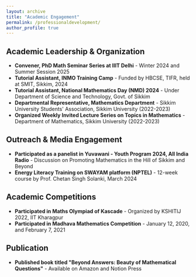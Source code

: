 ```yaml
---
layout: archive
title: "Academic Engagement"
permalink: /professionaldevelopment/
author_profile: true
---
```


## Academic Leadership & Organization

* **Convener, PhD Math Seminar Series at IIIT Delhi** - Winter 2024 and Summer Session 2025
* **Tutorial Assistant, INMO Training Camp** - Funded by HBCSE, TIFR, held at SMIT, Sikkim, 2024
* **Tutorial Assistant, National Mathematics Day (NMD) 2024** - Under Department of Science and Technology, Govt. of Sikkim
* **Departmental Representative, Mathematics Department** - Sikkim University Students' Association, Sikkim University (2022-2023)
* **Organized Weekly Invited Lecture Series on Topics in Mathematics** - Department of Mathematics, Sikkim University (2022-2023)

## Outreach & Media Engagement

* **Participated as a panelist in Yuvawani - Youth Program 2024, All India Radio** - Discussion on Promoting Mathematics in the Hill of Sikkim and Beyond
* **Energy Literacy Training on SWAYAM platform (NPTEL)** - 12-week course by Prof. Chetan Singh Solanki, March 2024

## Academic Competitions

* **Participated in Maths Olympiad of Kascade** - Organized by KSHITIJ 2022, IIT Kharagpur
* **Participated in Madhava Mathematics Competition** - January 12, 2020, and February 7, 2021

## Publication

* **Published book titled "Beyond Answers: Beauty of Mathematical Questions"** - Available on Amazon and Notion Press
